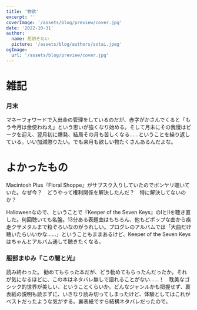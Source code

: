 ```yaml
---
title: '物欲'
excerpt: ''
coverImage: '/assets/blog/preview/cover.jpg'
date: '2022-10-31'
author:
  name: 花初そたい
  picture: '/assets/blog/authors/sotai.jpeg'
ogImage:
  url: '/assets/blog/preview/cover.jpg'
---
```

# 雑記
### 月末
マネーフォワードで入出金の管理をしているのだが、赤字がかさんでくると「もう今月は金使わねえ」という思いが強くなり始める。そして月末にその我慢はピークを迎え、翌月初に爆発、結局その月も苦しくなる……ということを繰り返している。いい加減懲りたい。でも来月も欲しい物たくさんあるんだよな。

# よかったもの
Macintosh Plus『Floral Shoppe』がサブスク入りしていたのでボンヤリ聴いていた。なぜ今？　どうやって権利関係を解決したんだ？　特に解決してないのか？

Halloweenなので、ということで『Keeper of the Seven Keys』のⅠとⅡを聴き直した。何回聴いても名盤。13分ある表題曲はもちろん、他もどポップな曲から疾走クサメタルまで粒ぞろいなのがうれしい。プログレのアルバムでは「大曲だけ聴いたらいいかな……」ということもままあるけど、Keeper of the Seven Keysはちゃんとアルバム通して聴きたくなる。

### 服部まゆみ『この闇と光』
読み終わった。
勧めてもらった本だが、どう勧めてもらったんだったか。それが気になるほどに、この本はネタバレ無しで語れることがない……！　耽美なゴシック的世界が美しい、ということくらいか。どんなジャンルかも把握せず、裏表紙の説明も読まずに、いきなり読み切ってしまったけど、体験としてはこれがベストだったような気がする。裏表紙ですら結構ネタバレだったので。